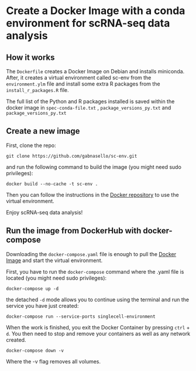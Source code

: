 # Create a Docker Image with a conda environment for scRNA-seq data analysis

## How it works

The ```Dockerfile``` creates a Docker Image on Debian and installs miniconda. After, it creates a virtual environment called sc-env from the ```environment.ylm``` file and install some extra R packages from the ```install_r_packages.R``` file.

The full list of the Python and R packages installed is saved within the docker image in ```spec-conda-file.txt``` , ```package_versions_py.txt``` and ```package_versions_py.txt``` 

## Create a new image

First, clone the repo:

```git clone https://github.com/gabnasello/sc-env.git``` 

and run the following command to build the image (you might need sudo privileges):

```docker build --no-cache -t sc-env .```

Then you can follow the instructions in the [Docker repository](https://hub.docker.com/repository/docker/gnasello/sc-env) to use the virtual environment.

Enjoy scRNA-seq data analysis!


## Run the image from DockerHub with docker-compose

Downloading the ```docker-compose.yaml``` file is enough to pull the [Docker Image](https://hub.docker.com/repository/docker/gnasello/sc-env) and start the virtual environment.

First, you have to run the ```docker-compose``` command where the .yaml file is located (you might need sudo privileges):

```docker-compose up -d```

the detached ```-d``` mode allows you to continue using the terminal and run the service you have just created:

```docker-compose run --service-ports singlecell-environment```

When the work is finished, you exit the Docker Container by pressing ```ctrl``` + ```d```. You then need to stop and remove your containers as well as any network created.

```docker-compose down -v```

Where the -v flag removes all volumes.


